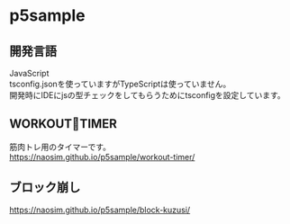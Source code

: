# p5sample

## 開発言語
JavaScript  
tsconfig.jsonを使っていますがTypeScriptは使っていません。  
開発時にIDEにjsの型チェックをしてもらうためにtsconfigを設定しています。  

## WORKOUT💪TIMER
筋肉トレ用のタイマーです。  
https://naosim.github.io/p5sample/workout-timer/

## ブロック崩し
https://naosim.github.io/p5sample/block-kuzusi/